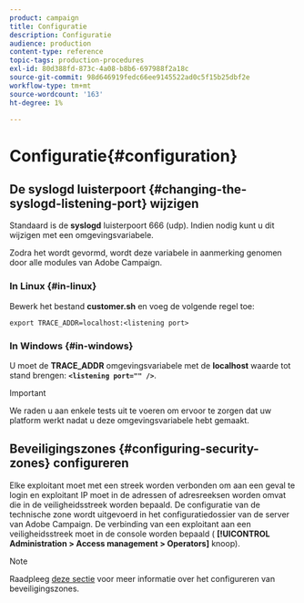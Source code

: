 ```yaml
---
product: campaign
title: Configuratie
description: Configuratie
audience: production
content-type: reference
topic-tags: production-procedures
exl-id: 80d388fd-873c-4a08-b8b6-697988f2a18c
source-git-commit: 98d646919fedc66ee9145522ad0c5f15b25dbf2e
workflow-type: tm+mt
source-wordcount: '163'
ht-degree: 1%

---
```


# Configuratie{#configuration}

## De syslogd luisterpoort {#changing-the-syslogd-listening-port} wijzigen

Standaard is de **syslogd** luisterpoort 666 (udp). Indien nodig kunt u dit wijzigen met een omgevingsvariabele.

Zodra het wordt gevormd, wordt deze variabele in aanmerking genomen door alle modules van Adobe Campaign.

### In Linux {#in-linux}

Bewerk het bestand **customer.sh** en voeg de volgende regel toe:

```
export TRACE_ADDR=localhost:<listening port>
```

### In Windows {#in-windows}

U moet de **TRACE_ADDR** omgevingsvariabele met de **localhost** waarde tot stand brengen: **`<listening port="" />`**.

>[!IMPORTANT]
>
>We raden u aan enkele tests uit te voeren om ervoor te zorgen dat uw platform werkt nadat u deze omgevingsvariabele hebt gemaakt.

## Beveiligingszones {#configuring-security-zones} configureren

Elke exploitant moet met een streek worden verbonden om aan een geval te login en exploitant IP moet in de adressen of adresreeksen worden omvat die in de veiligheidsstreek worden bepaald. De configuratie van de technische zone wordt uitgevoerd in het configuratiedossier van de server van Adobe Campaign. De verbinding van een exploitant aan een veiligheidsstreek moet in de console worden bepaald ( **[!UICONTROL Administration > Access management > Operators]** knoop).

>[!NOTE]
>
>Raadpleeg [deze sectie](../../installation/using/security-zones.md) voor meer informatie over het configureren van beveiligingszones.
